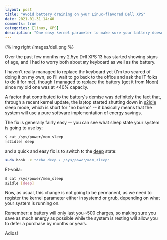 ```yaml
---
layout: post
title: "Avoid battery draining on your Linux-flavored Dell XPS"
date: 2021-01-31 14:40
comments: true
categories: [linux, XPS]
description: "One easy kernel parameter to make sure your battery doesn't drain overnight."
---
```


{% img right /images/dell.png %}

Over the past few months my 2.5yo Dell XPS 13 has started showing signs of age,
and I had to worry both about my keyboard as well as the battery.

I haven't really managed to replace the keyboard yet (I'm too scared of doing
it on my own, so I'll wait to go back to the office and ask the IT folks
to do it for me), though I managed to replace the battery (got it from [Noon](https://www.noon.com/uae-en/replacement-battery-for-dell-xps-13-9360-black/N32141819A/p?o=a03e5f5f47c3ba5b)) since my old one was at <40% capacity.

A factor that contributed to the battery's demise was definitely the fact that,
through a recent kernel update, the laptop started shutting down in [s2idle](https://github.com/torvalds/linux/blob/master/Documentation/admin-guide/pm/sleep-states.rst#suspend-to-idle)
sleep mode, which is short for "no bueno" -- it basically means that the system
will use a pure software implementation of energy savings.

<!-- more -->

The fix is generally fairly easy -- you can see what sleep state your
system is going to use by:

```sh
$ cat /sys/power/mem_sleep
[s2idle] deep
```

and a quick and easy fix is to switch to the [deep](https://github.com/torvalds/linux/blob/master/Documentation/admin-guide/pm/sleep-states.rst#suspend-to-ram) state:

```sh
sudo bash -c "echo deep > /sys/power/mem_sleep"
```

Et-voila:

```sh
$ cat /sys/power/mem_sleep
s2idle [deep]
```

Now, as usual, this change is not going to be permanent, as we need to
register the kernel parameter either in systemd or grub, depending on what your system is running
on.

Remember: a battery will only last you ~500 charges, so making sure you save as much
energy as possible while the system is resting will allow you to defer a purchase by
months or years.

Adios!